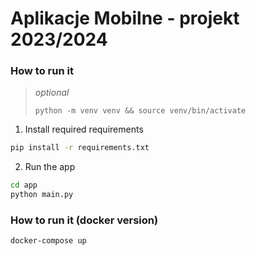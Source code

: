 # Aplikacje Mobilne - projekt 2023/2024

### How to run it

> *optional*
> 
> `python -m venv venv && source venv/bin/activate`


1. Install required requirements
```bash
pip install -r requirements.txt
```
2. Run the app
```bash
cd app
python main.py
```

### How to run it (docker version)

```
docker-compose up
```